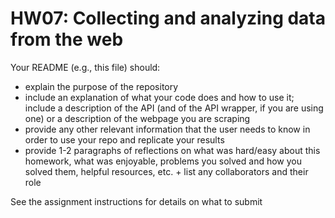 # HW07: Collecting and analyzing data from the web

Your README (e.g., this file) should:
* explain the purpose of the repository
* include an explanation of what your code does and how to use it; include a description of the API (and of the API wrapper, if you are using one) or a description of the webpage you are scraping
* provide any other relevant information that the user needs to know in order to use your repo and replicate your results 
* provide 1-2 paragraphs of reflections on what was hard/easy about this homework, what was enjoyable, problems you solved and how you solved them, helpful resources, etc. + list any collaborators and their role

See the assignment instructions for details on what to submit 
